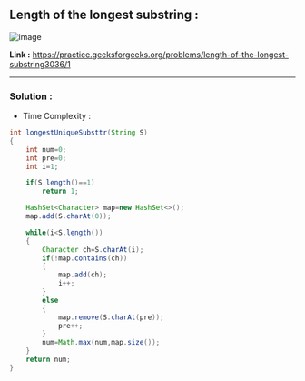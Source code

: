 ## Length of the longest substring :

![image](https://user-images.githubusercontent.com/23376002/180761001-c2dae490-c6df-44bb-ac6c-5364a97b4ee6.png)


**Link :** https://practice.geeksforgeeks.org/problems/length-of-the-longest-substring3036/1


------------------------------------------------------------------------------------------------------------------------------------------------------


### Solution :

- Time Complexity :


```java
int longestUniqueSubsttr(String S)
{
    int num=0;
    int pre=0;
    int i=1;

    if(S.length()==1)
        return 1;

    HashSet<Character> map=new HashSet<>();
    map.add(S.charAt(0));

    while(i<S.length())
    {
        Character ch=S.charAt(i);
        if(!map.contains(ch))
        {
            map.add(ch);
            i++;
        }
        else
        {
            map.remove(S.charAt(pre));
            pre++;
        }
        num=Math.max(num,map.size());
    }
    return num;    
}

```

